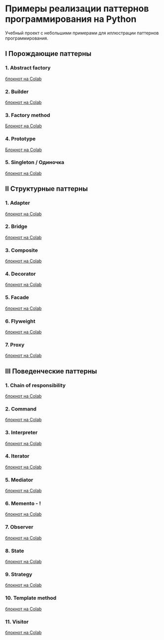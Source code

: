  # Примеры реализации паттернов программирования на Python
 
Учебный проект с небольшими примерами для иллюстрации паттернов программирования.

## I Порождающие паттерны

### 1. Abstract factory
<a href = 'https://colab.research.google.com/drive/10E658Z75OGiDHQjpRrA1jgJS42VdRopr?usp=sharing' >блокнот на Colab</a>

### 2. Builder
<a href = 'https://colab.research.google.com/drive/1Q4IVpr1U-g-dhMdIKjI1DRS5l5T_Bc0P?usp=sharing'>блокнот на Colab</a>

### 3. Factory method
<a href='https://colab.research.google.com/drive/1HHFzSXxAGZ3QzRqnruHPnmLltG-mrbqx?usp=sharing'>Блокнот на Colab</a>
### 4. Prototype
<a href='https://colab.research.google.com/drive/18sGbAkT_GX3DVScNDKSQJ8VEJQfuEI-u?usp=sharing'>Блокнот на Colab</a>

### 5. Singleton / Одиночка
<a href='https://colab.research.google.com/drive/17Bj63ngD_z8kBIEbnNQ1k93It4Wgb56S?usp=sharing'>блокнот на Colab</a>

## II Структурные паттерны

### 1. Adapter
<a href='https://colab.research.google.com/drive/1n2KCFl4W8Hf_v9m3qcWg9pZhltaCwdLa?usp=sharing'>блокнот на Colab</a>

### 2. Bridge
<a href='https://colab.research.google.com/drive/19DCBEHxheqIVRz2QUklE6ByeH0SlrIBf?usp=sharing'>блокнот на Colab</a>

### 3. Composite
<a href='https://colab.research.google.com/drive/1p0xX_xGdvnVSLYawhdbBaA5dQLfddfjB?usp=sharing'>блокнот на Colab</a>

### 4. Decorator
<a href='https://colab.research.google.com/drive/1b9BI2eA-RkjLhpu7bZ2LjajYQMiNno7H?usp=sharing'>блокнот на Colab</a>

### 5. Facade
<a href='https://colab.research.google.com/drive/1B03C90Fx2JvlgvwJS2LOnpTa_a-t9YGo?usp=sharing'>блокнот на Colab</a>

### 6. Flyweight
<a href='https://colab.research.google.com/drive/1kqHV6EPYMSme-dnuhZN-KXgXs9zwqv2S?usp=sharing'>блокнот на Colab</a>

### 7. Proxy
<a href='https://colab.research.google.com/drive/1-wrteGTAFpWemzyk8dAzkma6ePlaZkJ5?usp=sharing'>блокнот на Colab</a>

## III Поведенческие паттерны

### 1. Chain of responsibility
<a href='https://colab.research.google.com/drive/1ZDQCclsoviVTZRx3u4Al00_UDeALaX1o?usp=sharing'>блокнот на Colab</a>

### 2. Command
<a href='https://colab.research.google.com/drive/1ZGFAA3Vf8WpSUKOAmkhVFmMs1VygaPQV?usp=sharing'>блокнот на Colab</a>

### 3. Interpreter
<a href='https://colab.research.google.com/drive/1x94CDRQ5xCpd6q1X9OFjwFCHcZh_Ra3h?usp=sharing'>блокнот на Colab</a>

### 4. Iterator
<a href='https://colab.research.google.com/drive/1B3b9iqUjy_vKTlD30vcihshLHvMW9ZhT?usp=sharing'>блокнот на Colab</a>

### 5. Mediator
<a href='https://colab.research.google.com/drive/19sfpg6YAT1gCE6tkTfZlquUyaEcTonOy?usp=sharing'>блокнот на Colab</a>

### 6. Memento - !
<a href='https://colab.research.google.com/drive/1j5W5rrAF3V_Jj2HbBbuIp5nVW2jbB1TI?usp=sharing'>блокнот на Colab</a>

### 7. Observer
<a href='https://colab.research.google.com/drive/1-UccTOpBOjrhL6qkeMyZLvcOWC9yuF23?usp=sharing'>блокнот на Colab</a>

### 8. State
<a href='https://colab.research.google.com/drive/16mr_bi2OBnJUej-ryPAStmDRO7H23cH0?usp=sharing'>блокнот на Colab</a>

### 9. Strategy
<a href='https://colab.research.google.com/drive/1pCwuj7-FJCw0-SUHM9bgLUTwQjlx918j?usp=sharing'>блокнот на Colab</a>

### 10. Template method
<a href='https://colab.research.google.com/drive/1x27irzzx8Zmha8KdNU5G8Llw1g2OOKz7?usp=sharing'>блокнот на Colab</a>

### 11. Visitor
<a href='https://colab.research.google.com/drive/1Ebdt0KZ8vEs0sE98J-qrCj5RD45UGGv-?usp=sharing'>блокнот на Colab</a>
